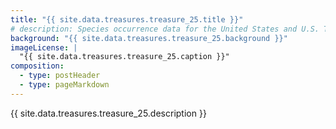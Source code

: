 ```yaml
---
title: "{{ site.data.treasures.treasure_25.title }}"
# description: Species occurrence data for the United States and U.S. Territories.
background: "{{ site.data.treasures.treasure_25.background }}"
imageLicense: |
  "{{ site.data.treasures.treasure_25.caption }}"
composition:
  - type: postHeader
  - type: pageMarkdown
---
```


{{ site.data.treasures.treasure_25.description }}